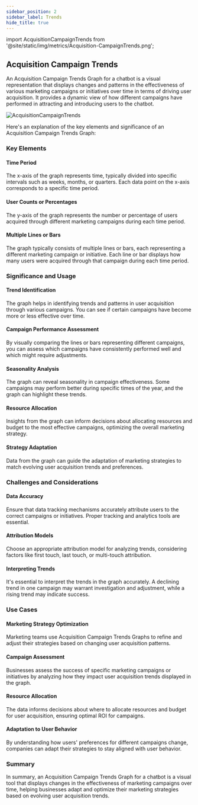 ```yaml
---
sidebar_position: 2
sidebar_label: Trends
hide_title: true
---
```



import AcquisitionCampaignTrends from '@site/static/img/metrics/Acquisition-CampaignTrends.png';


## Acquisition Campaign Trends

An Acquisition Campaign Trends Graph for a chatbot is a visual representation that displays changes and patterns in the effectiveness of various marketing campaigns or initiatives over time in terms of driving user acquisition. It provides a dynamic view of how different campaigns have performed in attracting and introducing users to the chatbot. 

   <img src={AcquisitionCampaignTrends} alt="AcquisitionCampaignTrends" />


Here's an explanation of the key elements and significance of an Acquisition Campaign Trends Graph:

### Key Elements

#### Time Period

The x-axis of the graph represents time, typically divided into specific intervals such as weeks, months, or quarters. Each data point on the x-axis corresponds to a specific time period.

#### User Counts or Percentages

The y-axis of the graph represents the number or percentage of users acquired through different marketing campaigns during each time period.

#### Multiple Lines or Bars

The graph typically consists of multiple lines or bars, each representing a different marketing campaign or initiative. Each line or bar displays how many users were acquired through that campaign during each time period.

### Significance and Usage

#### Trend Identification

The graph helps in identifying trends and patterns in user acquisition through various campaigns. You can see if certain campaigns have become more or less effective over time.

#### Campaign Performance Assessment

By visually comparing the lines or bars representing different campaigns, you can assess which campaigns have consistently performed well and which might require adjustments.

#### Seasonality Analysis

The graph can reveal seasonality in campaign effectiveness. Some campaigns may perform better during specific times of the year, and the graph can highlight these trends.

#### Resource Allocation

Insights from the graph can inform decisions about allocating resources and budget to the most effective campaigns, optimizing the overall marketing strategy.

#### Strategy Adaptation

Data from the graph can guide the adaptation of marketing strategies to match evolving user acquisition trends and preferences.

### Challenges and Considerations

#### Data Accuracy

Ensure that data tracking mechanisms accurately attribute users to the correct campaigns or initiatives. Proper tracking and analytics tools are essential.

#### Attribution Models

Choose an appropriate attribution model for analyzing trends, considering factors like first touch, last touch, or multi-touch attribution.

#### Interpreting Trends

It's essential to interpret the trends in the graph accurately. A declining trend in one campaign may warrant investigation and adjustment, while a rising trend may indicate success.

### Use Cases

#### Marketing Strategy Optimization

Marketing teams use Acquisition Campaign Trends Graphs to refine and adjust their strategies based on changing user acquisition patterns.

#### Campaign Assessment

Businesses assess the success of specific marketing campaigns or initiatives by analyzing how they impact user acquisition trends displayed in the graph.

#### Resource Allocation

The data informs decisions about where to allocate resources and budget for user acquisition, ensuring optimal ROI for campaigns.

#### Adaptation to User Behavior

By understanding how users' preferences for different campaigns change, companies can adapt their strategies to stay aligned with user behavior.

### Summary

In summary, an Acquisition Campaign Trends Graph for a chatbot is a visual tool that displays changes in the effectiveness of marketing campaigns over time, helping businesses adapt and optimize their marketing strategies based on evolving user acquisition trends.